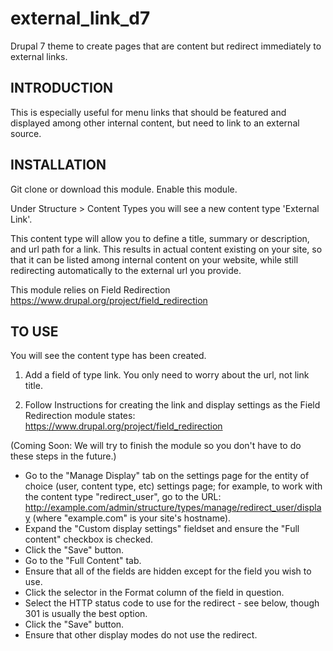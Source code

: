 # external_link_d7
Drupal 7 theme to create pages that are content but redirect immediately to external links.


INTRODUCTION
----------------
This is especially useful for menu links that should be featured and displayed among
other internal content, but need to link to an external source.


INSTALLATION
-----------------
Git clone or download this module. Enable this module.

Under Structure > Content Types you will see a new content type 'External Link'.

This content type will allow you to define a title, summary or description,
and url path for a link. This results in actual content existing on your site,
so that it can be listed among internal content on your website, while still redirecting
automatically to the external url you provide.

This module relies on Field Redirection
https://www.drupal.org/project/field_redirection

TO USE
------------------

You will see the content type has been created.

1. Add a field of type link. You only need to worry about the url, not link title.


2. Follow Instructions for creating the link and display settings as the Field Redirection module states:
https://www.drupal.org/project/field_redirection

(Coming Soon: We will try to finish the module so you don't have to do these steps in the future.)

* Go to the "Manage Display" tab on the settings page for the entity of choice (user, content type, etc) settings page; for example, to work with the content type "redirect_user", go to the URL: http://example.com/admin/structure/types/manage/redirect_user/display (where "example.com" is your site's hostname).
* Expand the "Custom display settings" fieldset and ensure the "Full content" checkbox is checked.
* Click the "Save" button.
* Go to the "Full Content" tab.
* Ensure that all of the fields are hidden except for the field you wish to use.
* Click the selector in the Format column of the field in question.
* Select the HTTP status code to use for the redirect - see below, though 301 is usually the best option.
* Click the "Save" button.
* Ensure that other display modes do not use the redirect.
